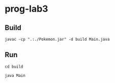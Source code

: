# prog-lab3

## Build

```javac -cp ".:./Pokemon.jar" -d build Main.java```


## Run

```cd build```

```java Main```
